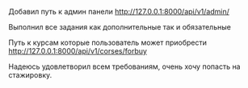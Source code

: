 Добавил путь к админ панели http://127.0.0.1:8000/api/v1/admin/

Выполнил все задания как дополнительные так и обязательные

Путь к курсам которые пользователь может приобрести http://127.0.0.1:8000/api/v1/corses/forbuy 

Надеюсь удовлетворил всем требованиям, очень хочу попасть на стажировку.